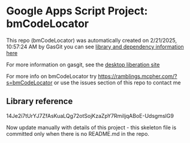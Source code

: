 # Google Apps Script Project: bmCodeLocator
This repo (bmCodeLocator) was automatically created on 2/21/2025, 10:57:24 AM by GasGit
you can see [library and dependency information here](dependencies.md)

For more information on gasgit, see the [desktop liberation site](https://ramblings.mcpher.com/drive-sdk-and-github/migrategasgit/ "desktop liberation")

For more info on bmCodeLocator try https://ramblings.mcpher.com/?s=bmCodeLocator or use the issues section of this repo to contact me
## Library reference
14Je2i7tUrYJ7ZfAsKuaLQg72otSojKzaZpY7RmiIjqABoE-UdsgmslG9

Now update manually with details of this project - this skeleton file is committed only when there is no README.md in the repo.